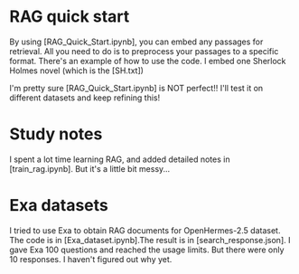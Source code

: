 # RAG quick start
By using [RAG_Quick_Start.ipynb], you can embed any passages for retrieval. All you need to do is to preprocess your passages to a specific format. There's an example of how to use the code. I embed one Sherlock Holmes novel (which is the [SH.txt])

I'm pretty sure [RAG_Quick_Start.ipynb] is NOT perfect!! I'll test it on different datasets and keep refining this!

# Study notes
I spent a lot time learning RAG, and added detailed notes in [train_rag.ipynb]. But it's a little bit messy...

# Exa datasets
I tried to use Exa to obtain RAG documents for OpenHermes-2.5 dataset. The code is in [Exa_dataset.ipynb].The result is in [search_response.json]. I gave Exa 100 questions and reached the usage limits. But there were only 10 responses. I haven't figured out why yet.

